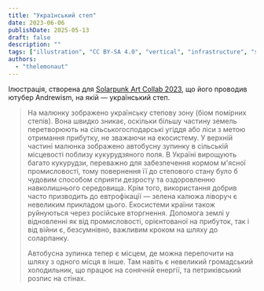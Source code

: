 ```yaml
---
title: "Український степ"
date: 2023-06-06
publishDate: 2025-05-13
draft: false
description: ""
tags: ["illustration", "CC BY-SA 4.0", "vertical", "infrastructure", "solar", "ruins", "ukraine"]
authors:
  - "thelemonaut"
---
```


Ілюстрація, створена для [Solarpunk Art Collab 2023](https://andrew-ism.tumblr.com/post/741342402945646592/solarpunk-art-2023-bioregions), що його проводив ютубер Andrewism, на якій — український степ.

> На малюнку зображено українську степову зону (біом помірних степів). Вона швидко зникає, оскільки більшу частину земель перетворюють на сільськогосподарські угіддя або ліси з метою отримання прибутку, не зважаючи на екосистему. У верхній частині малюнка зображено автобусну зупинку в сільській місцевості поблизу кукурудзяного поля. В Україні вирощують багато кукурудзи, переважно для забезпечення кормом м'ясної промисловості, тому повернення її до степового стану було б чудовим способом сприяти дезросту та оздоровленню навколишнього середовища. Крім того, використання добрив часто призводить до евтрофікації — зелена калюжа ліворуч є невеликим прикладом цього. Екосистеми країни також руйнуються через російське вторгнення. Допомога землі у відновленні як від промисловості, орієнтованої на прибуток, так і від війни є, безсумнівно, важливим кроком на шляху до соларпанку.
> 
> Автобусна зупинка тепер є місцем, де можна перепочити на шляху з одного місця в інше. Там навіть є невеликий громадський холодильник, що працює на сонячній енергії, та петриківський розпис на стінах.